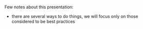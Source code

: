 Few notes about this presentation:
* there are several ways to do things, we will focus only on those considered to be best practices <!-- .element: class="fragment" -->
